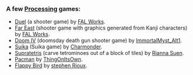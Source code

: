 ### A few [Processing](https://processing.org) games:

- [Duel](https://openprocessing.org/sketch/453716) (a shooter game) by [FAL Works](https://openprocessing.org/user/67512).
- [Far East](https://openprocessing.org/sketch/769137) (shooter game with graphics generated from Kanji characters) by [FAL Works](https://openprocessing.org/user/67512).
- [Doom IV](https://openprocessing.org/sketch/2116230) (doomsday death gun shooter game) by [ImmortalMyst_Alt1](https://openprocessing.org/user/366484).
- [Suika](https://openprocessing.org/sketch/2084936) (Suika game) by [Charmonder](https://openprocessing.org/user/244319).
- [Supratetris](https://html-classic.itch.zone/html/8337552/supratetris/index.html) (carve tetrominoes out of a block of tiles) by [Rianna Suen](https://vividfax.itch.io).
- [Pacman](https://openprocessing.org/sketch/663582) by [ThingOnItsOwn](https://openprocessing.org/user/137792).
- [Flappy Bird](https://openprocessing.org/sketch/729522) by [stephen Rioux](https://openprocessing.org/user/63826).
